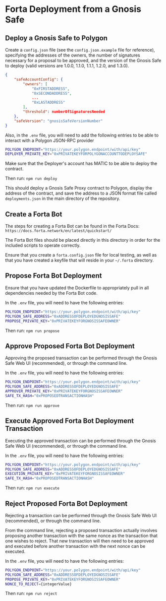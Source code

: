 # Forta Deployment from a Gnosis Safe


## Deploy a Gnosis Safe to Polygon

Create a `config.json` file (see the `config.json.example` file for reference), specifying the addresses of the owners, the number of signatures necessary for a proposal to be approved, and the
version of the Gnosis Safe to deploy (valid versions are 1.0.0, 1.1.0, 1.1.1, 1.2.0, and 1.3.0).
```json
{
    "safeAccountConfig": {
        "owners": [
            "0xFIRSTADDRESS",
            "0xSECONDADDRESS",
            ...
            "0xLASTADDRESS"
        ],
        "threshold": numberOfSignaturesNeeded
    },
    "safeVersion": "gnosisSafeVersionNumber"
}
```

Also, in the `.env` file, you will need to add the following entries to be able to interact with a Polygon JSON-RPC provider
```bash
POLYGON_ENDPOINT="https://your.polygon.endpoint/with/api/key"
DEPLOYER_PRIVATE_KEY="0xPRIVATEKEYFORPOLYGONACCOUNTTODEPLOYSAFE"
```

Make sure that the Deployer's account has MATIC to be able to deploy the contract.

Then run:
`npm run deploy`

This should deploy a Gnosis Safe Proxy contract to Polygon, display the address of the contract, and save the address to a JSON
format file called `deployments.json` in the main directory of the repository.


## Create a Forta Bot

The steps for creating a Forta Bot can be found in the Forta Docs: `https://docs.forta.network/en/latest/quickstart/`

The Forta Bot files should be placed directly in this directory in order for the included scripts to operate correctly.

Ensure that you create a `forta.config.json` file for local testing, as well as that you have created a keyfile that will reside
in your `~/.forta` directory.


## Propose Forta Bot Deployment

Ensure that you have updated the Dockerfile to appropriately pull in all dependencies needed by the Forta Bot code.

In the `.env` file, you will need to have the following entries:
```bash
POLYGON_ENDPOINT="https://your.polygon.endpoint/with/api/key"
POLYGON_SAFE_ADDRESS="0xADDRESSOFDEPLOYEDGNOSISSAFE"
PROPOSE_PRIVATE_KEY="0xPRIVATEKEYFORGNOSISSAFEOWNER"
```

Then run:
`npm run propose`


## Approve Proposed Forta Bot Deployment

Approving the proposed transaction can be performed through the Gnosis Safe Web UI (recommended), or through the command line.

In the `.env` file, you will need to have the following entries:
```bash
POLYGON_ENDPOINT="https://your.polygon.endpoint/with/api/key"
POLYGON_SAFE_ADDRESS="0xADDRESSOFDEPLOYEDGNOSISSAFE"
APPROVER_PRIVATE_KEY="0xPRIVATEKEYFORGNOSISSAFEOWNER"
SAFE_TX_HASH="0xPROPOSEDTRANSACTIONHASH"
```

Then run:
`npm run approve`


## Execute Approved Forta Bot Deployment Transaction

Executing the approved transaction can be performed through the Gnosis Safe Web UI (recommended), or through the command line.

In the `.env` file, you will need to have the following entries:
```bash
POLYGON_ENDPOINT="https://your.polygon.endpoint/with/api/key"
POLYGON_SAFE_ADDRESS="0xADDRESSOFDEPLOYEDGNOSISSAFE"
EXECUTION_PRIVATE_KEY="0xPRIVATEKEYFORGNOSISSAFEOWNER"
SAFE_TX_HASH="0xPROPOSEDTRANSACTIONHASH"
```

Then run:
`npm run execute`


## Reject Proposed Forta Bot Deployment

Rejecting a transaction can be performed through the Gnosis Safe Web UI (recommended), or through the command line.

From the command line, rejecting a proposed transaction actually involves proposing another transaction with the same nonce as the transaction that one wishes to reject.
That new transaction will then need to be approved and executed before another transaction with the next nonce can be executed.

In the `.env` file, you will need to have the following entries:
```bash
POLYGON_ENDPOINT="https://your.polygon.endpoint/with/api/key"
POLYGON_SAFE_ADDRESS="0xADDRESSOFDEPLOYEDGNOSISSAFE"
PROPOSE_PRIVATE_KEY="0xPRIVATEKEYFORGNOSISSAFEOWNER"
NONCE_TO_REJECT={integerValue}
```

Then run:
`npm run reject`

